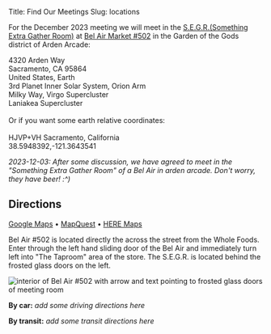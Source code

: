 Title: Find Our Meetings
Slug: locations

For the December 2023 meeting we will meet in the <a href="https://www.raleys.com/something-extra/community/something-extra-gather">S.E.G.R.(Something Extra Gather Room)</a> at <a href="https://www.raleys.com/store/502">Bel Air Market #502</a>
in the Garden of the Gods district of Arden Arcade:
<br>
<div itemscope itemtype="http://schema.org/PostalAddress">
  <span itemprop="streetAddress">4320 Arden Way</span><br>
  <span itemprop="addressLocality">Sacramento</span>,
  <span itemprop="addressRegion">CA</span>
  <span itemprop="postalCode">95864</span><br>
  <span itemprop="country">United States</span>,
  <span itemprop="planet">Earth</span><br>
  <span itemprop="solarSystem">3rd Planet Inner Solar System</span>,
  <span itemprop="galacticArm">Orion Arm</span><br>
  <span itemprop="galaxy">Milky Way</span>,
  <span itemprop="superCluster">Virgo Supercluster</span><br>
  <span itemprop="superCluster">Laniakea Supercluster</span><br><br>
Or if you want some earth relative coordinates:
  <br><br><span itemprop="plusCode">HJVP+VH Sacramento, California</span><br>
  <span itemprop="geoCoridinates">38.5948392,-121.3643541</span><br>
</div>


<i>2023-12-03: After some discussion, we have agreed to meet in the "Something Extra Gather Room" of a Bel Air in arden arcade. Don't worry, they have beer! :^) </i>

## Directions

<a href="https://www.google.com/maps/place/Bel+Air/@38.5948392,-121.3643541,18z/data=!4m15!1m8!3m7!1s0x809adb8565834bd5:0x753257d2526281fa!2s4320+Arden+Wy,+Sacramento,+CA+95864!3b1!8m2!3d38.5948141!4d-121.36355!16s%2Fg%2F11c3q3ny_r!3m5!1s0x809adb8564e75e87:0x8d60ca0b2c6ad11a!8m2!3d38.5946964!4d-121.3635532!16s%2Fg%2F1thp87bj?entry=ttu">Google Maps</a>
&bull; <a href="https://www.mapquest.com/us/california/bel-air-270003537">MapQuest</a>
&bull; <a href="1vwyAQhv8KuhlH2NgIs7mZOqcf8wXOCRIFF1NFVpT%2FXhK16trlTnrej%2BG9AlpL6wrmCgELGKl3wziIgUOIJzBN27U7qWTf3Tigc%2FnhhScKbPKZs152gk3ZUWTvuHF2QJvxg2JJnO0nNg5a9Zy9Rl%2FIsUPBQitwsPWfUt6eXe1SQjRK1iOEUncxfcWSt31yVNUK%2FN11pkxmcatZAloyuhfjp6VLg3OrxEj6iEfbz1qP7SyFVp2cO9FKa2v%2BkXjZlp%2B6JQVfvMXw5unyi9aKUvzXCsWXQH8bwO0b%2Bs9epw%3D%3D?map=38.59506,-121.36342,16,omv">HERE Maps</a>

Bel Air #502 is located directly the across the street from the Whole Foods. Enter through the left hand sliding door of the Bel Air and immediately turn left into "The Taproom"
area of the store. The S.E.G.R. is located behind the frosted glass doors on the left.

<picture>
  <source srcset="/images/bel_air_meeting_rm_320.avif 320w, /images/bel_air_meeting_rm_640.avif 640w, /images/bel_air_meeting_rm_720.avif 720w, /images/bel_air_meeting_rm_1280.avif 1280w, /images/bel_air_meeting_rm.avif 1920w" type="image/avif" />
  <source srcset="/images/bel_air_meeting_rm_320.webp 320w, /images/bel_air_meeting_rm_640.webp 640w, /images/bel_air_meeting_rm_720.webp 720w, /images/bel_air_meeting_rm_1280.webp 1280w, /images/bel_air_meeting_rm.webp 1920w" type="image/webp" />
  <source srcset="/images/bel_air_meeting_rm_320.jpg 320w, /images/bel_air_meeting_rm_640.jpg 640w, /images/bel_air_meeting_rm_720.jpg 720w, /images/bel_air_meeting_rm_1280.jpg 1280w, /images/bel_air_meeting_rm.jpg 1920w" type="image/jpg" />
<img src="/images/bel_air_meeting_rm.jpg" alt="interior of Bel Air #502 with arrow and text pointing to frosted glass doors of meeting room"/>
</picture>


**By car:**
<i>add some driving directions here</i>

**By transit:**
<i>add some transit directions here</i>
